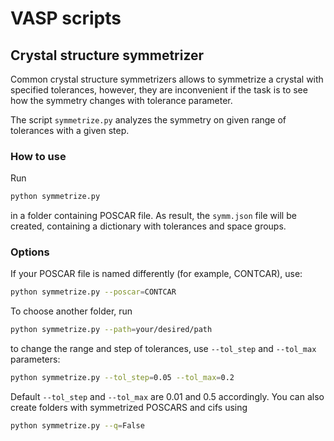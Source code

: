 # VASP scripts

## Crystal structure symmetrizer

Common crystal structure symmetrizers allows to symmetrize a crystal with specified tolerances,
however, they are inconvenient if the task is to see how the symmetry changes with tolerance parameter.

The script `symmetrize.py` analyzes the symmetry on given range of tolerances with a given step.

### How to use

Run
```bash
python symmetrize.py
```
in a folder containing POSCAR file. As result, the `symm.json` file will be created, containing a dictionary with tolerances and space groups.

### Options

If your POSCAR file is named differently (for example, CONTCAR), use:
```bash
python symmetrize.py --poscar=CONTCAR
```
To choose another folder, run
```bash
python symmetrize.py --path=your/desired/path
```
to change the range and step of tolerances, use `--tol_step` and `--tol_max` parameters:
```bash
python symmetrize.py --tol_step=0.05 --tol_max=0.2
```
Default `--tol_step` and `--tol_max` are 0.01 and 0.5 accordingly.
You can also create folders with symmetrized POSCARS and cifs using
```bash
python symmetrize.py --q=False
```